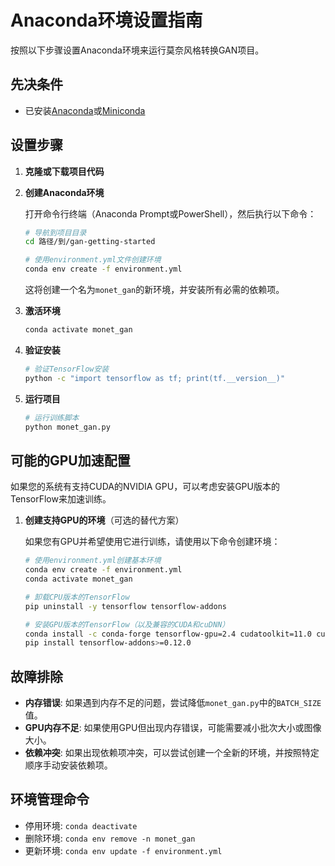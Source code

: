 # Anaconda环境设置指南

按照以下步骤设置Anaconda环境来运行莫奈风格转换GAN项目。

## 先决条件

- 已安装[Anaconda](https://www.anaconda.com/products/individual)或[Miniconda](https://docs.conda.io/en/latest/miniconda.html)

## 设置步骤

1. **克隆或下载项目代码**

2. **创建Anaconda环境**

   打开命令行终端（Anaconda Prompt或PowerShell），然后执行以下命令：

   ```bash
   # 导航到项目目录
   cd 路径/到/gan-getting-started

   # 使用environment.yml文件创建环境
   conda env create -f environment.yml
   ```

   这将创建一个名为`monet_gan`的新环境，并安装所有必需的依赖项。

3. **激活环境**

   ```bash
   conda activate monet_gan
   ```

4. **验证安装**

   ```bash
   # 验证TensorFlow安装
   python -c "import tensorflow as tf; print(tf.__version__)"
   ```

5. **运行项目**

   ```bash
   # 运行训练脚本
   python monet_gan.py
   ```

## 可能的GPU加速配置

如果您的系统有支持CUDA的NVIDIA GPU，可以考虑安装GPU版本的TensorFlow来加速训练。

1. **创建支持GPU的环境**（可选的替代方案）

   如果您有GPU并希望使用它进行训练，请使用以下命令创建环境：

   ```bash
   # 使用environment.yml创建基本环境
   conda env create -f environment.yml
   conda activate monet_gan
   
   # 卸载CPU版本的TensorFlow
   pip uninstall -y tensorflow tensorflow-addons
   
   # 安装GPU版本的TensorFlow（以及兼容的CUDA和cuDNN）
   conda install -c conda-forge tensorflow-gpu=2.4 cudatoolkit=11.0 cudnn=8.0
   pip install tensorflow-addons>=0.12.0
   ```

## 故障排除

- **内存错误**: 如果遇到内存不足的问题，尝试降低`monet_gan.py`中的`BATCH_SIZE`值。
- **GPU内存不足**: 如果使用GPU但出现内存错误，可能需要减小批次大小或图像大小。
- **依赖冲突**: 如果出现依赖项冲突，可以尝试创建一个全新的环境，并按照特定顺序手动安装依赖项。

## 环境管理命令

- 停用环境: `conda deactivate`
- 删除环境: `conda env remove -n monet_gan`
- 更新环境: `conda env update -f environment.yml` 